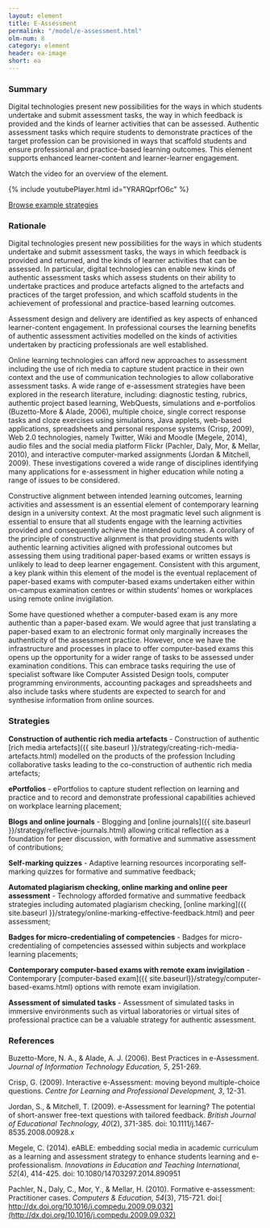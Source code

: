 ```yaml
---
layout: element
title: E-Assessment
permalink: "/model/e-assessment.html"
olm-num: 8
category: element
header: ea-image
short: ea
---
```


### Summary

Digital technologies present new possibilities for the ways in which students undertake and submit assessment tasks, the way in which feedback is provided and the kinds of learner activities that can be assessed. Authentic assessment tasks which require students to demonstrate practices of the target profession can be provisioned in ways that scaffold students and ensure professional and practice-based learning outcomes. This element supports enhanced learner-content and learner-learner engagement.

Watch the video for an overview of the element.

{% include youtubePlayer.html id="YRARQprfO6c" %}

<div class="extra-top-padding row-flex">
<a href="{{ site.baseurl }}/tags/EA.html" class="button pink-bg">Browse example strategies</a>
</div>

### Rationale

Digital technologies present new possibilities for the ways in which students undertake and submit assessment tasks, the ways in which feedback is provided and returned, and the kinds of learner activities that can be assessed. In particular, digital technologies can enable new kinds of authentic assessment tasks which assess students on their ability to undertake practices and produce artefacts aligned to the artefacts and practices of the target profession, and which scaffold students in the achievement of professional and practice-based learning outcomes.

Assessment design and delivery are identified as key aspects of enhanced learner-content engagement. In professional courses the learning benefits of authentic assessment activities modelled on the kinds of activities undertaken by practicing professionals are well established.

Online learning technologies can afford new approaches to assessment including the use of rich media to capture student practice in their own context and the use of communication technologies to allow collaborative assessment tasks. A wide range of e-assessment strategies have been explored in the research literature, including:  diagnostic testing, rubrics, authentic project based learning, WebQuests, simulations and e-portfolios (Buzetto-More & Alade, 2006), multiple choice, single correct response tasks and cloze exercises using simulations, Java applets, web-based applications, spreadsheets and personal response systems (Crisp, 2009), Web 2.0 technologies, namely Twitter, Wiki and Moodle (Megele, 2014), audio files and the social media platform Flickr (Pachler, Daly, Mor, & Mellar, 2010), and interactive computer-marked assignments  (Jordan & Mitchell, 2009). These investigations covered a wide range of disciplines identifying many applications for e-assessment in higher education while noting a range of issues to be considered.

Constructive  alignment between intended learning outcomes, learning activities and assessment is an essential element of contemporary learning design in a university context. At the most pragmatic level such alignment is essential to ensure that all students engage with the learning activities provided and consequently achieve the intended outcomes. A corollary of the principle of constructive alignment is that providing students with authentic learning activities aligned with professional outcomes but assessing them using traditional paper-based exams or written essays is unlikely to lead to deep learner engagement. Consistent with this argument, a key plank within this element of the model is the eventual replacement of paper-based exams with computer-based exams undertaken either within on-campus examination centres or within students’ homes or workplaces using remote online invigilation.

Some have questioned whether a computer-based exam is any more authentic than a paper-based exam. We would agree that just translating a paper-based exam to an electronic format only marginally increases the authenticity of the assessment practice. However, once we have the infrastructure and processes in place to offer computer-based exams this opens up the opportunity for a wider range of tasks to be assessed under examination conditions. This can embrace tasks requiring the use of specialist software like Computer Assisted Design tools, computer programming environments, accounting packages and spreadsheets and also include tasks where students are expected to search for and synthesise information from online sources.

### <a name="EA-strategies"></a>Strategies

**Construction of authentic rich media artefacts** - Construction of authentic [rich media artefacts]({{ site.baseurl }}/strategy/creating-rich-media-artefacts.html) modelled on the products of the profession Including collaborative tasks leading to the co-construction of authentic rich media artefacts;

**ePortfolios** - ePortfolios to capture student reflection on learning and practice and to record and demonstrate professional capabilities achieved on workplace learning placement;

**Blogs and online journals** - Blogging and [online journals]({{ site.baseurl }}/strategy/reflective-journals.html) allowing critical reflection as a foundation for peer discussion, with formative and summative assessment of contributions;

**Self-marking quizzes** - Adaptive learning resources incorporating self-marking quizzes for formative and summative feedback;

**Automated plagiarism checking, online marking and online peer assessment** - Technology afforded formative and summative feedback strategies including automated plagiarism checking, [online marking]({{ site.baseurl }}/strategy/online-marking-effective-feedback.html) and peer assessment;

**Badges for micro-credentialing of competencies** - Badges for micro-credentialing of competencies assessed within subjects and workplace learning placements;

**Contemporary computer-based exams with remote exam invigilation** - Contemporary [computer-based exam]({{ site.baseurl}}/strategy/computer-based-exams.html) options with remote exam invigilation.

**Assessment of simulated tasks** - Assessment of simulated tasks in immersive environments such as virtual laboratories or virtual sites of professional practice can be a valuable strategy for authentic assessment.

### References

<div class="apa-ref" markdown="1">

Buzetto-More, N. A., & Alade, A. J. (2006). Best Practices in e-Assessment. *Journal of Information Technology Education, 5*, 251-269.

Crisp, G. (2009). Interactive e-Assessment: moving beyond multiple-choice questions. *Centre for Learning and Professional Development, 3*, 12-31.

Jordan, S., & Mitchell, T. (2009). e-Assessment for learning? The potential of short-answer free-text questions with tailored feedback. *British Journal of Educational Technology, 40*(2), 371-385. doi: 10.1111/j.1467-8535.2008.00928.x

Megele, C. (2014). eABLE: embedding social media in academic curriculum as a learning and assessment strategy to enhance students learning and e-professionalism. *Innovations in Education and Teaching International, 52*(4), 414-425. doi: 10.1080/14703297.2014.890951

Pachler, N., Daly, C., Mor, Y., & Mellar, H. (2010). Formative e-assessment: Practitioner cases. *Computers & Education, 54*(3), 715-721. doi:[ http://dx.doi.org/10.1016/j.compedu.2009.09.032](http://dx.doi.org/10.1016/j.compedu.2009.09.032)

</div>
